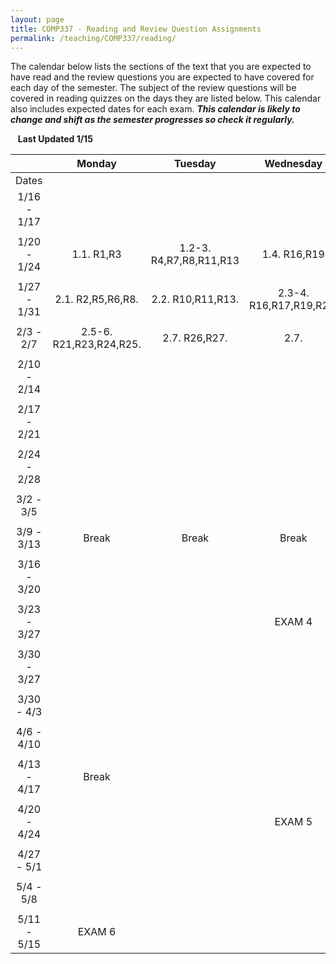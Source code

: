```yaml
---
layout: page
title: COMP337 - Reading and Review Question Assignments
permalink: /teaching/COMP337/reading/
---
```


The calendar below lists the sections of the text that you are expected to have read and the review questions you are expected to have covered for each day of the semester. The subject of the review questions will be covered in reading quizzes on the days they are listed below. This calendar also includes expected dates for each exam. ***This calendar is likely to change and shift as the semester progresses so check it regularly.***


&nbsp;&nbsp;&nbsp;**Last Updated 1/15**


| | Monday | Tuesday | Wednesday | Thursday | Friday |
|:----: | :----: | :----: | :----: | :----:  | :----: |
|Dates | | | | |
|1/16 - 1/17  | | | | | |
| | | | | |
|1/20 - 1/24  |1.1. R1,R3 | 1.2-3. R4,R7,R8,R11,R13 | 1.4. R16,R19  | |1.5-7. R23,R24,R26,R27  |
| | | | | |
|1/27 - 1/31  |2.1. R2,R5,R6,R8. | 2.2. R10,R11,R13. | 2.3-4. R16,R17,R19,R20. | |EXAM 1 |
| | | | | |
|2/3 - 2/7  |2.5-6. R21,R23,R24,R25. |2.7. R26,R27. | 2.7. | |  |
| | | | | |
|2/10 - 2/14  | | | | | EXAM 2 |
| | | | | |
|2/17 - 2/21  | | | | | |
| | | | | |
|2/24 - 2/28  |  | |  | | EXAM 3 |
| | | | | |
|3/2 - 3/5  |  | |  | | Break  |
| | | | | |
|3/9 - 3/13  | Break | Break | Break | Break | Break |
| | | | | |
|3/16 - 3/20  | | | | | |
| | | | | |
|3/23 - 3/27  | | | EXAM 4 | | |
| | | | | |
|3/30 - 3/27  |  | | | | |
| | | | | |
|3/30 - 4/3  |  | |  | | |
| | | | | |
|4/6 - 4/10  |  | | | | Break  |
| | | | | |
|4/13 - 4/17  | Break | | | | |
| | | | | |
|4/20 - 4/24 | | |EXAM 5 | | |
| | | | | |
|4/27 - 5/1 | | | | |  |
| | | | | |
|5/4 - 5/8 | | | | | |
| | | | | |
|5/11 - 5/15 | EXAM 6 | | | |  |
